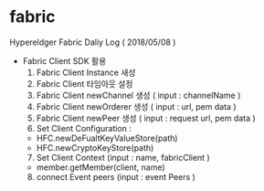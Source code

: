 # fabric
Hypereldger Fabric Daliy Log ( 2018/05/08 )

- Fabric Client SDK 활용
  1. Fabric Client Instance 새성
  2. Fabric Client 타임아웃 설정
  3. Fabric Client newChannel 생성 ( input : channelName )
  4. Fabric Client newOrderer 생성 ( input : url, pem data )
  5. Fabric Client newPeer 생성 ( input : request url, pem data )
  6. Set Client Configuration :
    - HFC.newDeFualtKeyValueStore(path)
    - HFC.newCryptoKeyStore(path)
  7. Set Client Context (input : name, fabricClient )
    - member.getMember(client, name)
  8. connect Event peers (input : event Peers )
